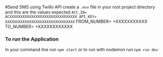 #Send SMS using Twillo API
create a `.env` file in your root project directory and this are the values expected 
`ACC_ID= ACXXXXXXXXXXXXXXXXXXXXXXXXXXXXXXX
 API_KEY= XXXXXXXXXXXXXXXXXXXXXXXXXXXXXXXX`
 FROM_NUMBER= +XXXXXXXXXXX
 TO_NUMBER= +XXXXXXXXXXXX
 
 ### To run the Application 
 In your command line run `npm start` or to run with nodemon run `npm run dev`
